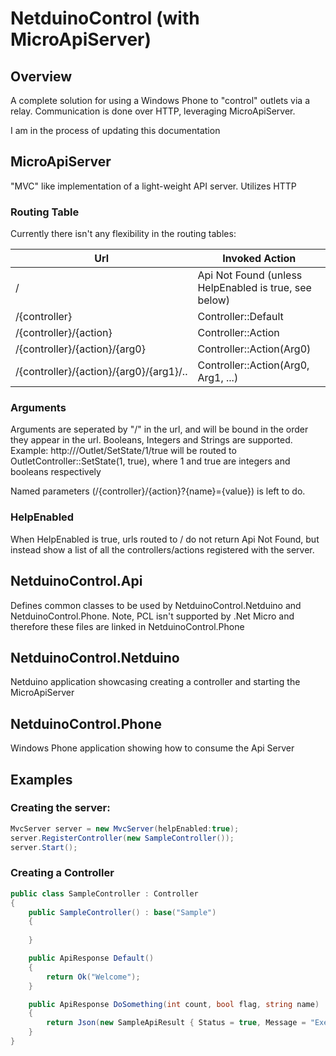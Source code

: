 # NetduinoControl (with MicroApiServer)

## Overview
A complete solution for using a Windows Phone to "control" outlets via a relay.
Communication is done over HTTP, leveraging MicroApiServer.

I am in the process of updating this documentation

## MicroApiServer
"MVC" like implementation of a light-weight API server. Utilizes HTTP

### Routing Table
Currently there isn't any flexibility in the routing tables:

| Url | Invoked Action |
|---|---|
|<ip>/|Api Not Found (unless HelpEnabled is true, see below)|
|<ip>/{controller}| Controller::Default|
|<ip>/{controller}/{action}| Controller::Action|
|<ip>/{controller}/{action}/{arg0}| Controller::Action(Arg0)|
|<ip>/{controller}/{action}/{arg0}/{arg1}/..| Controller::Action(Arg0, Arg1, ...)|

### Arguments
Arguments are seperated by "/" in the url, and will be bound in the order they appear in the url. Booleans, Integers and Strings are supported. Example:
http://<ip>/Outlet/SetState/1/true will be routed to OutletController::SetState(1, true), where 1 and true are integers and booleans respectively

Named parameters (/{controller}/{action}?{name}={value}) is left to do.

### HelpEnabled
When HelpEnabled is true, urls routed to <ip>/ do not return Api Not Found, but instead show a list of all the controllers/actions registered with the server.

## NetduinoControl.Api
Defines common classes to be used by NetduinoControl.Netduino and NetduinoControl.Phone.
Note, PCL isn't supported by .Net Micro and therefore these files are linked in NetduinoControl.Phone

## NetduinoControl.Netduino
Netduino application showcasing creating a controller and starting the MicroApiServer

## NetduinoControl.Phone
Windows Phone application showing how to consume the Api Server

## Examples

### Creating the server:
```C#
MvcServer server = new MvcServer(helpEnabled:true);
server.RegisterController(new SampleController());
server.Start();
```

### Creating a Controller
```C#
public class SampleController : Controller
{
    public SampleController() : base("Sample")
    {
	
    }

    public ApiResponse Default()
    {
        return Ok("Welcome");
    }

    public ApiResponse DoSomething(int count, bool flag, string name)
    {
        return Json(new SampleApiResult { Status = true, Message = "Executed successfully"});
    }
}
```